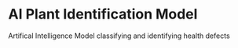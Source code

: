# AI Plant Identification Model
Artifical Intelligence Model classifying and identifying health defects
